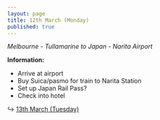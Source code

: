 ```yaml
---
layout: page
title: 12th March (Monday)
published: true
---
```

_Melbourne - Tullamarine to Japan - Narita Airport_


**Information:**

- Arrive at airport
- Buy Suica/pasmo for train to Narita Station
- Set up Japan Rail Pass?
- Check into hotel

↪ [13th March (Tuesday)](/days/13mar)
